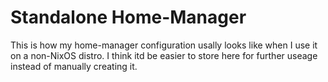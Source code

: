 # Standalone Home-Manager
This is how my home-manager configuration usally looks like when I use it on a non-NixOS distro.
I think itd be easier to store here for further useage instead of manually creating it.
